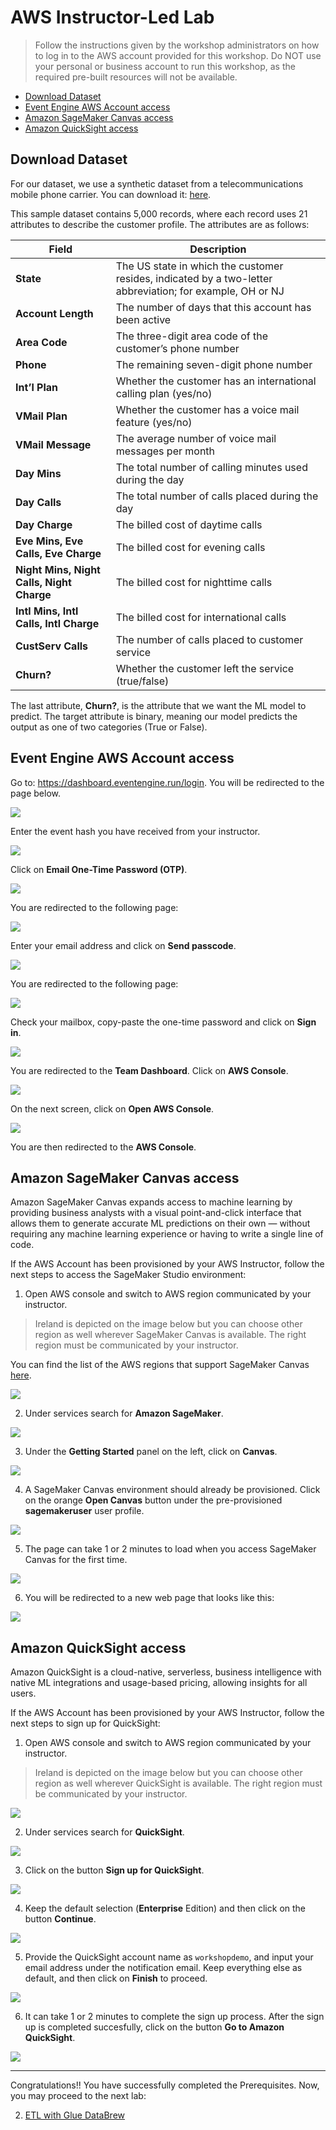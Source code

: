 # AWS Instructor-Led Lab

> Follow the instructions given by the workshop administrators on how to log in to the AWS account provided for this workshop. Do NOT use your personal or business account to run this workshop, as the required pre-built resources will not be available.

- [Download Dataset](#download-dataset)
- [Event Engine AWS Account access](#event-engine-aws-account-access)
- [Amazon SageMaker Canvas access](#amazon-sagemaker-canvas-access)
- [Amazon QuickSight access](#amazon-quicksight-access)

## Download Dataset

For our dataset, we use a synthetic dataset from a telecommunications mobile phone carrier. You can download it: [here](https://sagemaker-sample-files.s3.amazonaws.com/datasets/tabular/synthetic/churn.csv).

This sample dataset contains 5,000 records, where each record uses 21 attributes to describe the customer profile. The attributes are as follows:

| Field      | Description |
| ----------- | ----------- |
| **State**      | The US state in which the customer resides, indicated by a two-letter abbreviation; for example, OH or NJ     |
| **Account Length**  | The number of days that this account has been active        |
| **Area Code** | The three-digit area code of the customer’s phone number        |
| **Phone** | The remaining seven-digit phone number       |
| **Int’l Plan** | Whether the customer has an international calling plan (yes/no)       |
| **VMail Plan** | Whether the customer has a voice mail feature (yes/no)       |
| **VMail Message** | The average number of voice mail messages per month       |
| **Day Mins** | The total number of calling minutes used during the day       |
| **Day Calls** | The total number of calls placed during the day       |
| **Day Charge** | The billed cost of daytime calls       |
| **Eve Mins, Eve Calls, Eve Charge** | The billed cost for evening calls       |
| **Night Mins, Night Calls, Night Charge** | The billed cost for nighttime calls       |
| **Intl Mins, Intl Calls, Intl Charge** | The billed cost for international calls       |
| **CustServ Calls** | The number of calls placed to customer service       |
| **Churn?** | Whether the customer left the service (true/false)       |

The last attribute, **Churn?**, is the attribute that we want the ML model to predict. The target attribute is binary, meaning our model predicts the output as one of two categories (True or False).


## Event Engine AWS Account access

Go to: https://dashboard.eventengine.run/login. You will be redirected to the page below. 

![](/static/prerequisites/image43.png)

Enter the event hash you have received from your instructor.

![](/static/prerequisites/image44.png)

Click on **Email One-Time Password (OTP)**.

![](/static/prerequisites/image45.png)

You are redirected to the following page:

![](/static/prerequisites/image46.png)

Enter your email address and click on **Send passcode**.

![](/static/prerequisites/image47.png)

You are redirected to the following page:

![](/static/prerequisites/image48.png)

Check your mailbox, copy-paste the one-time password and click on **Sign in**.

![](/static/prerequisites/image49.png)

You are redirected to the **Team Dashboard**. Click on **AWS Console**.

![](/static/prerequisites/image50.png)

On the next screen, click on **Open AWS Console**.

![](/static/prerequisites/image51.png)

You are then redirected to the **AWS Console**.


## Amazon SageMaker Canvas access

Amazon SageMaker Canvas expands access to machine learning by providing business analysts with a visual point-and-click interface that allows them to generate accurate ML predictions on their own — without requiring any machine learning experience or having to write a single line of code.

If the AWS Account has been provisioned by your AWS Instructor, follow the next steps to access the SageMaker Studio environment:

1.  Open AWS console and switch to AWS region communicated by your instructor.

> Ireland is depicted on the image below but you can choose other region as well wherever SageMaker Canvas is available. The right region must be communicated by your instructor.

You can find the list of the AWS regions that support SageMaker Canvas [here](https://docs.aws.amazon.com/sagemaker/latest/dg/canvas.html).

![](/static/prerequisites/image22.png)

2.  Under services search for **Amazon SageMaker**.

![](/static/prerequisites/image23.png)

3.  Under the **Getting Started** panel on the left, click on **Canvas**.

![](/static/prerequisites/image41-v2.png)

4.	A SageMaker Canvas environment should already be provisioned. Click on the orange **Open Canvas** button under the pre-provisioned **sagemakeruser** user profile.

![](/static/prerequisites/image42-v2.png)

5.	The page can take 1 or 2 minutes to load when you access SageMaker Canvas for the first time.

![](/static/prerequisites/image30.png)

6.	You will be redirected to a new web page that looks like this:

![](/static/prerequisites/image31.png)

## Amazon QuickSight access

Amazon QuickSight is a cloud-native, serverless, business intelligence with native ML integrations and usage-based pricing, allowing insights for all users.

If the AWS Account has been provisioned by your AWS Instructor, follow the next steps to sign up for QuickSight:

1.  Open AWS console and switch to AWS region communicated by your instructor.

> Ireland is depicted on the image below but you can choose other region as well wherever QuickSight is available. The right region must be communicated by your instructor.

![](/static/prerequisites/image22.png)

2.  Under services search for **QuickSight**.

![](/static/prerequisites/quicksight-01.png)

3.  Click on the button **Sign up for QuickSight**.

![](/static/prerequisites/quicksight-02.png)

4.	Keep the default selection (**Enterprise** Edition) and then click on the button **Continue**.

![](/static/prerequisites/quicksight-03.png)

5.	Provide the QuickSight account name as `workshopdemo`, and input your email address under the notification email. Keep everything else as default, and then click on **Finish** to proceed.

![](/static/prerequisites/quicksight-04.png)

6.	It can take 1 or 2 minutes to complete the sign up process. After the sign up is completed succesfully, click on the button **Go to Amazon QuickSight**.

![](/static/prerequisites/quicksight-05.png)

-----

Congratulations\!\! You have successfully completed the Prerequisites. Now, you may proceed to the next lab:

2. [ETL with Glue DataBrew](../../etl-glue-databrew/)
